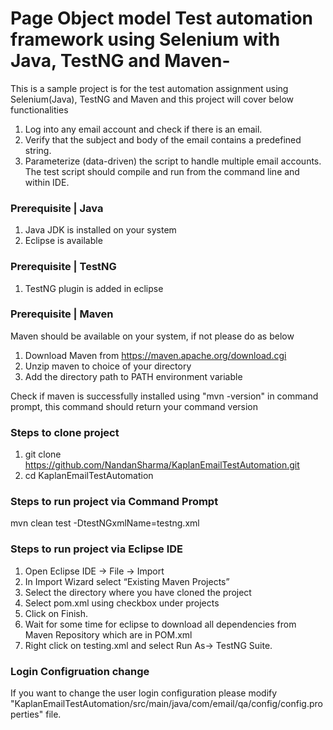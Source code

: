 # Page Object model Test automation framework using Selenium with Java, TestNG and Maven-
This is a sample project is for the test automation assignment using Selenium(Java), TestNG and Maven and this project will cover below functionalities 

1. Log into any email account and check if there is an email.
2. Verify that the subject and body of the email contains a predefined string.
3. Parameterize (data-driven) the script to handle multiple email accounts.
The test script should compile and run from the command line and within IDE.

### Prerequisite | Java
1. Java JDK is installed on your system
2. Eclipse is available

### Prerequisite | TestNG
1. TestNG plugin is added in eclipse

### Prerequisite | Maven
Maven should be available on your system, if not please do as below
1. Download Maven from https://maven.apache.org/download.cgi
2. Unzip maven to choice of your directory
3. Add the directory path to PATH environment variable

Check if maven is successfully installed using "mvn -version" in command prompt, this command should return your command version

### Steps to clone project
1. git clone https://github.com/NandanSharma/KaplanEmailTestAutomation.git
2. cd KaplanEmailTestAutomation

### Steps to run project via Command Prompt
mvn clean test -DtestNGxmlName=testng.xml

### Steps to run project via Eclipse IDE 
1.	Open Eclipse IDE -> File -> Import
2.	In Import Wizard select “Existing Maven Projects”
3.	Select the directory where you have cloned the project
4.	Select pom.xml using checkbox under projects
5.	Click on Finish.
6.	Wait for some time for eclipse to download all dependencies from Maven Repository which are in POM.xml 
7.	Right click on testing.xml and select Run As-> TestNG Suite.

### Login Configruation change
If you want to change the user login configuration please modify "KaplanEmailTestAutomation/src/main/java/com/email/qa/config/config.properties" file.

